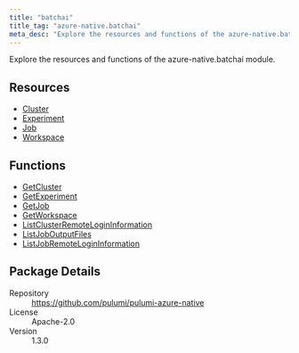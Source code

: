 ```yaml
---
title: "batchai"
title_tag: "azure-native.batchai"
meta_desc: "Explore the resources and functions of the azure-native.batchai module."
---
```


<!-- WARNING: this file was generated by Pulumi Docs Generator. -->
<!-- Do not edit by hand unless you're certain you know what you are doing! -->

Explore the resources and functions of the azure-native.batchai module.

<h2 id="resources">Resources</h2>
<ul class="api">
    <li><a href="cluster" title="Cluster"><span class="symbol resource"></span>Cluster</a></li>
    <li><a href="experiment" title="Experiment"><span class="symbol resource"></span>Experiment</a></li>
    <li><a href="job" title="Job"><span class="symbol resource"></span>Job</a></li>
    <li><a href="workspace" title="Workspace"><span class="symbol resource"></span>Workspace</a></li>
</ul>

<h2 id="functions">Functions</h2>
<ul class="api">
    <li><a href="getcluster" title="GetCluster"><span class="symbol function"></span>GetCluster</a></li>
    <li><a href="getexperiment" title="GetExperiment"><span class="symbol function"></span>GetExperiment</a></li>
    <li><a href="getjob" title="GetJob"><span class="symbol function"></span>GetJob</a></li>
    <li><a href="getworkspace" title="GetWorkspace"><span class="symbol function"></span>GetWorkspace</a></li>
    <li><a href="listclusterremotelogininformation" title="ListClusterRemoteLoginInformation"><span class="symbol function"></span>ListClusterRemoteLoginInformation</a></li>
    <li><a href="listjoboutputfiles" title="ListJobOutputFiles"><span class="symbol function"></span>ListJobOutputFiles</a></li>
    <li><a href="listjobremotelogininformation" title="ListJobRemoteLoginInformation"><span class="symbol function"></span>ListJobRemoteLoginInformation</a></li>
</ul>

<h2 id="package-details">Package Details</h2>
<dl class="package-details">
	<dt>Repository</dt>
	<dd><a href="https://github.com/pulumi/pulumi-azure-native">https://github.com/pulumi/pulumi-azure-native</a></dd>
	<dt>License</dt>
	<dd>Apache-2.0</dd>
	<dt>Version</dt>
	<dd>1.3.0</dd>
</dl>

